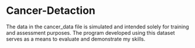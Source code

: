 # Cancer-Detaction
The data in the cancer_data file is simulated and intended solely for training and assessment purposes. The program developed using this dataset serves as a means to evaluate and demonstrate my skills.
